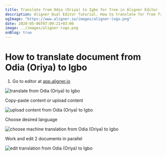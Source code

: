 ```yaml
---
title: Translate from Odia (Oriya) to Igbo for free in Aligner Editor
description: Aligner Dual Editor Tutorial. How to translate for free from Odia (Oriya) to Igbo. Aligner is multilingual document management platform. 
ogImage: "https://www.aligner.io/images/aligner-logo.png"
date: 2020-05-06T07:09:21+03:00
image: ../images/aligner-logo.png
onBlog: true
---
```


# How to translate document from Odia (Oriya) to Igbo

1. Go to editor at [app.aligner.io](https://app.aligner.io "Aligner App web page")

![translate from Odia (Oriya) to Igbo](../aligner-blank-editor.png "translate from Odia (Oriya) to Igbo")

Copy-paste content or upload content

![upload content from Odia (Oriya) to Igbo](../aligner-uploaded-document.png "upload content from Odia (Oriya) to Igbo")

Choose desired language

![choose machine translation from Odia (Oriya) to Igbo](../aligner-language-dropdown.png "choose machine translation from Odia (Oriya) to Igbo")

Work and edit 2 documents in parallel

![edit translation from Odia (Oriya) to Igbo](../aligner-double-sitded-editor.png "edit translation from Odia (Oriya) to Igbo")

